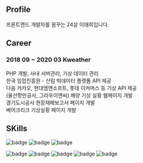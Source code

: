 ## Profile
프론트엔드 개발자를 꿈꾸는 24살 이태희입니다.

## Career
### 2018 09 ~ 2020 03 Kweather  
  PHP 개발, 사내 서버관리, 기상 데이터 관리  
  한국 임업진흥원 - 산림 빅데이터 플랫폼 API 제공  
  다음 카카오, 현대엠앤소프트, 롯데 이커머스 등 기상 API 제공  
  (울산항만공사, 그라우이앤씨) 해양 기상 실황 웹페이지 개발  
  경기도시공사 현장재해보고서 페이지 개발  
  베어크리크 기상실황 페이지 개발  
  
## SKills
![badge](https://img.shields.io/badge/-JavaScript-yellow?logo=JavaScript)
![badge](https://img.shields.io/badge/-React-blue?logo=React)
![badge](https://img.shields.io/badge/-Jquery-steelblue?logo=Jquery)

![badge](https://img.shields.io/badge/-Node%20js-brightgreen?logo=Node.js)
![badge](https://img.shields.io/badge/-PHP-purple?logo=PHP)
![badge](https://img.shields.io/badge/-Linux-yellow?logo=Linux)
![badge](https://img.shields.io/badge/-Mysql-lightgray?logo=Mysql)
![badge](https://img.shields.io/badge/-Github-black?logo=GitHub)


<!--
**th0532/th0532** is a ✨ _special_ ✨ repository because its `README.md` (this file) appears on your GitHub profile.

Here are some ideas to get you started:

- 🔭 I’m currently working on ...
- 🌱 I’m currently learning ...
- 👯 I’m looking to collaborate on ...
- 🤔 I’m looking for help with ...
- 💬 Ask me about ...
- 📫 How to reach me: ...
- 😄 Pronouns: ...
- ⚡ Fun fact: ...
-->
